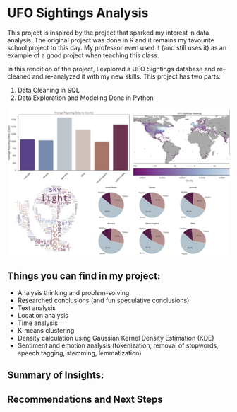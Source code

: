 # UFO Sightings Analysis
This project is inspired by the project that sparked my interest in data analysis. The original project was done in R and it remains my favourite school project to this day. My professor even used it (and still uses it) as an example of a good project when teaching this class.

In this rendition of the project, I explored a UFO Sightings database and re-cleaned and re-analyzed it with my new skills. This project has two parts:
1. Data Cleaning in SQL 
2. Data Exploration and Modeling Done in Python

<p align="center">
    <img src="UFOProjImage.jpg" alt="Snippets from project" width="900">
</p>
   
## Things you can find in my project:
- Analysis thinking and problem-solving
- Researched conclusions (and fun speculative conclusions)
- Text analysis
- Location analysis
- Time analysis
- K-means clustering
- Density calculation using Gaussian Kernel Density Estimation (KDE)
- Sentiment and emotion analysis (tokenization, removal of stopwords, speech tagging, stemming, lemmatization)

## Summary of Insights:

## Recommendations and Next Steps

